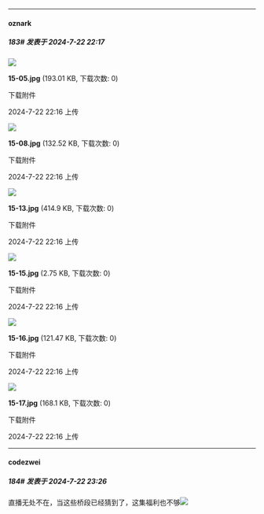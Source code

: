 ﻿
*****

####  oznark  
##### 183#       发表于 2024-7-22 22:17

<img src="https://img.saraba1st.com/forum/202407/22/071614c54ageq11behnlqz.jpg" referrerpolicy="no-referrer">

<strong>15-05.jpg</strong> (193.01 KB, 下载次数: 0)

下载附件

2024-7-22 22:16 上传

<img src="https://img.saraba1st.com/forum/202407/22/071617do0cjzprj8zfpz2g.jpg" referrerpolicy="no-referrer">

<strong>15-08.jpg</strong> (132.52 KB, 下载次数: 0)

下载附件

2024-7-22 22:16 上传

<img src="https://img.saraba1st.com/forum/202407/22/071623vezzf670h6c07s5n.jpg" referrerpolicy="no-referrer">

<strong>15-13.jpg</strong> (414.9 KB, 下载次数: 0)

下载附件

2024-7-22 22:16 上传

<img src="https://img.saraba1st.com/forum/202407/22/071622epi64hs6sukhnlin.jpg" referrerpolicy="no-referrer">

<strong>15-15.jpg</strong> (2.75 KB, 下载次数: 0)

下载附件

2024-7-22 22:16 上传

<img src="https://img.saraba1st.com/forum/202407/22/071624jv2mfmmm7t55tv37.jpg" referrerpolicy="no-referrer">

<strong>15-16.jpg</strong> (121.47 KB, 下载次数: 0)

下载附件

2024-7-22 22:16 上传

<img src="https://img.saraba1st.com/forum/202407/22/071627aacbx6uczgibambg.jpg" referrerpolicy="no-referrer">

<strong>15-17.jpg</strong> (168.1 KB, 下载次数: 0)

下载附件

2024-7-22 22:16 上传


*****

####  codezwei  
##### 184#       发表于 2024-7-22 23:26

直播无处不在，当这些桥段已经猜到了，这集福利也不够<img src="https://static.saraba1st.com/image/smiley/face2017/018.png" referrerpolicy="no-referrer">

